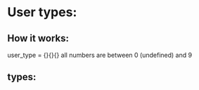 # User types:

## How it works:

user_type = {}{}{}
all numbers are between 0 (undefined) and 9

## types:

### 